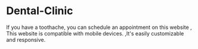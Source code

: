 # Dental-Clinic
If you have a toothache, you can schedule an appointment on this website , This website is compatible with mobile devices. ,It's easily customizable and responsive.
